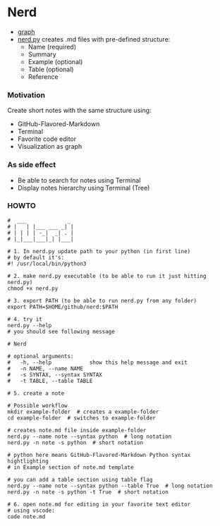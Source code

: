 # Nerd
* [graph](https://mykytapavlov.github.io/nerd/) 
* [nerd.py](nerd.py) creates .md files with pre-defined structure:
    * Name (required)
    * Summary
    * Example (optional)
    * Table (optional)
    * Reference

### Motivation
Create short notes with the same structure using:
* GitHub-Flavored-Markdown
* Terminal
* Favorite code editor
* Visualization as graph

### As side effect
* Be able to search for notes using Terminal
* Display notes hierarchy using Terminal (Tree)


### HOWTO
```shell
#  ___             _
# |   | |___ ___ _| |
# | | | | -_|  _| . |
# |_|___|___|_| |___|

# 1. In nerd.py update path to your python (in first line)
# by default it's:
#! /usr/local/bin/python3

# 2. make nerd.py executable (to be able to run it just hitting nerd.py)
chmod +x nerd.py

# 3. export PATH (to be able to run nerd.py from any folder)
export PATH=$HOME/github/nerd:$PATH

# 4. try it
nerd.py --help
# you should see following message

# Nerd

# optional arguments:
#   -h, --help            show this help message and exit
#   -n NAME, --name NAME
#   -s SYNTAX, --syntax SYNTAX
#   -t TABLE, --table TABLE

# 5. create a note

# Possible workflow
mkdir example-folder  # creates a example-folder 
cd example-folder  # switches to example-folder

# creates note.md file inside example-folder
nerd.py --name note --syntax python  # long notation
nerd.py -n note -s python  # short notation

# python here means GitHub-Flavored-Markdown Python syntax hightlighting
# in Example section of note.md template

# you can add a table section using table flag
nerd.py --name note --syntax python --table True  # long notation
nerd.py -n note -s python -t True  # short notation

# 6. open note.md for editing in your favorite text editor
# using vscode:
code note.md
```